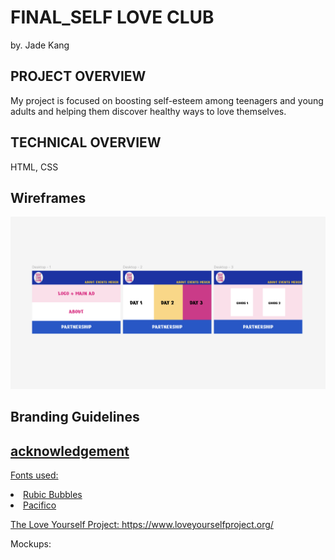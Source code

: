 # FINAL_SELF LOVE CLUB
by. Jade Kang 

## PROJECT OVERVIEW
My project is focused on boosting self-esteem among teenagers and young adults and helping them discover healthy ways to love themselves.

## TECHNICAL OVERVIEW
HTML, CSS

## Wireframes
<img src="img/proto.png">

## Branding Guidelines
<a href="https://docs.google.com/presentation/d/1bV5ZVRKyDWdPLAKOd3uji-cHOdfk8-M_fNRHJ0L2ReQ/edit?usp=sharing">

## acknowledgement
Fonts used: 
<li>Rubic Bubbles</li>
<li>Pacifico</li>

The Love Yourself Project: https://www.loveyourselfproject.org/

Mockups:
<a href="https://www.mockupworld.co/">